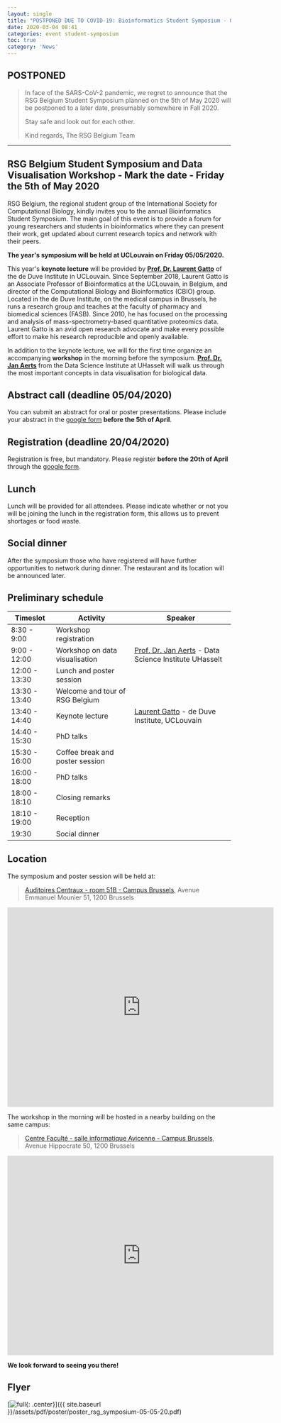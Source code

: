 ```yaml
---
layout: single
title: "POSTPONED DUE TO COVID-19: Bioinformatics Student Symposium - 05/05/2020 - UCLouvain"
date: 2020-03-04 08:41
categories: event student-symposium
toc: true
category: 'News'
---
```


## POSTPONED

> In face of the SARS-CoV-2 pandemic, we regret to announce that the RSG Belgium Student Symposium planned on the 5th of May 2020 will be postponed to a later date, presumably somewhere in Fall 2020.
>
> Stay safe and look out for each other.
>
> Kind regards,
> The RSG Belgium Team

---

## RSG Belgium Student Symposium and Data Visualisation Workshop -  Mark the date - Friday the 5th of May 2020

RSG Belgium, the regional student group of the International Society for Computational Biology, kindly invites you to the annual Bioinformatics Student Symposium. The main goal of this event is to provide a forum for young researchers and students in bioinformatics where they can present their work, get updated about current research topics and network with their peers.

**The year's symposium will be held at UCLouvain on Friday 05/05/2020.**

This year's **keynote lecture** will be provided by **[Prof. Dr. Laurent Gatto](https://www.deduveinstitute.be/fr/research/computational-biology/laurent-gatto)** of the de Duve Institute in UCLouvain. Since September 2018, Laurent Gatto is an Associate Professor of Bioinformatics at the UCLouvain, in Belgium, and director of the Computational Biology and Bioinformatics (CBIO) group. Located in the de Duve Institute, on the medical campus in Brussels, he runs a research group and teaches at the faculty of pharmacy and biomedical sciences (FASB). Since 2010, he has focused on the processing and analysis of mass-spectrometry-based quantitative proteomics data. Laurent Gatto is an avid open research advocate and make every possible effort to make his research reproducible and openly available.

In addition to the keynote lecture, we will for the first time organize an accompanying **workshop** in the morning before the symposium. **[Prof. Dr. Jan Aerts](https://www.uhasselt.be/dsi)** from the Data Science Institute at UHasselt will walk us through the most important concepts in data visualisation for biological data.

## Abstract call (deadline 05/04/2020)

You can submit an abstract for oral or poster presentations. Please include your abstract in the [google form][form] **before the 5th of April**.

## Registration (deadline 20/04/2020)

Registration is free, but mandatory. Please register **before the 20th of April** through the [google form][form].

## Lunch

Lunch will be provided for all attendees. Please indicate whether or not you will be joining the lunch in the registration form, this allows us to prevent shortages or food waste.

## Social dinner

After the symposium those who have registered will have further opportunities to network during dinner. The restaurant and its location will be announced later.

## Preliminary schedule

|Timeslot|Activity|Speaker|
|-|-|-|
| 8:30 - 9:00 | Workshop registration                             | |
| 9:00 - 12:00 | Workshop on data visualisation | [Prof. Dr. Jan Aerts](https://www.uhasselt.be/dsi) - Data Science Institute UHasselt |
| 12:00 - 13:30 | Lunch and poster session |
| 13:30 - 13:40 | Welcome and tour of RSG Belgium | |
| 13:40 - 14:40 | Keynote lecture | [Laurent Gatto](https://www.deduveinstitute.be/fr/research/computational-biology/laurent-gatto) - de Duve Institute, UCLouvain |
| 14:40 - 15:30 | PhD talks |  |
| 15:30 - 16:00 | Coffee break and poster session | |
| 16:00 - 18:00 | PhD talks | |
| 18:00 - 18:10 | Closing remarks | |
| 18:10 - 19:00 | Reception | |
| 19:30 | Social dinner |

## Location

The symposium and poster session will be held at:

> [Auditoires Centraux - room 51B - Campus Brussels](https://uclouvain.be/fr/administrations/adpi/auditoires-ucl-bruxelles-woluwe.html), Avenue Emmanuel Mounier 51, 1200 Brussels

<iframe src="https://www.google.com/maps/embed?pb=!1m18!1m12!1m3!1d2180.2205312323567!2d4.452349644100313!3d50.85109739515126!2m3!1f0!2f0!3f0!3m2!1i1024!2i768!4f13.1!3m3!1m2!1s0x47c3dc86938df19f%3A0xec4904c8ce037149!2sAvenue%20E.%20Mounier%2051%2C%201200%20Woluwe-Saint-Lambert!5e0!3m2!1sen!2sbe!4v1582442365048!5m2!1sen!2sbe" width="600" height="450" frameborder="0" style="border:0;" allowfullscreen=""></iframe>

The workshop in the morning will be hosted in a nearby building on the same campus:

> [Centre Faculté - salle informatique Avicenne - Campus Brussels](https://uclouvain.be/fr/decouvrir/salles-informatiques-woluwe-sss.html), Avenue Hippocrate 50, 1200 Brussels

<iframe src="https://www.google.com/maps/embed?pb=!1m18!1m12!1m3!1d2518.8904552248537!2d4.452431916091586!3d50.8517127795328!2m3!1f0!2f0!3f0!3m2!1i1024!2i768!4f13.1!3m3!1m2!1s0x47c3dc868b2601d5%3A0x7d393851f1a68e40!2sAvenue%20Hippocrate%2050%2C%201200%20Woluwe-Saint-Lambert!5e0!3m2!1sen!2sbe!4v1582442328397!5m2!1sen!2sbe" width="600" height="450" frameborder="0" style="border:0;" allowfullscreen=""></iframe>

**We look forward to seeing you there!**

## Flyer

[![full](/assets/img/poster/poster_rsg_symposium-05-05-20.png){: .center}]({{ site.baseurl }}/assets/pdf/poster/poster_rsg_symposium-05-05-20.pdf)

[form]: https://forms.gle/DqiqF9WSsGCXW2jh6
